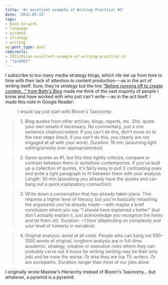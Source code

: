 ```yaml
---
title: 'An excellent example of Writing Practical #3'
date: '2011-05-23'
tags:
- back-to-work
- language
- pyramid
- strategy
- writing
wp:post_type: post
redirects:
- 2011/05/an-excellent-example-of-writing-practical-3/
- "?p=2663"
---
```


I subscribe to too many media-strategy blogs, which rile me up from time to time with their lack of attention to content production---as in the act of writing itself. Sure, they're _strategy_ but the line ["Before running off to create content..." from Beth's Blog](http://www.bethkanter.org/content-rules/) made me think of the vast majority of people I know and have worked with who just can't write---as in the act itself. I made this note in Google Reader:

> I would say just start with Bloom's Taxonomy:

>

> 1. Blog quotes from other articles, blogs, reports, etc. Shit, quote your own emails if necessary. No commentary, just a one sentence citation/context. If you can't do this, don't move on to the next steps (heck, if you can't do this, you clearly are not engaged at all with your work). Duration: 15 min (assuming light editing/anxiety over appropriateness)

>

> 2. Same quotes as #1, but this time lightly criticize, compare or contrast between them or somehow contemporize. If you've built up a collection of quotes, it's fairly easy to pull 2 contrasting ones and write a light paragraph to fit between them with your analysis. Length: 30 min.(assuming you already have the quotes and can bang out a quick explanatory connection).

>

> 3. Write down a conversation that has already taken place. This requires a higher level of literacy, but you're basically rehashing the arguments you've already made---with maybe a brief conclusion where you say "I should have explained x better" (but don't actually explain it, just acknowledge you recognize the holes and let them sit). Duration: ~1 hour (depending on complexity and your level of honesty in narrative)

>

> 4. Original analysis: avoid at all costs. People who can bang out 500-1000 words of original, longform analysis are in full-time academic, strategy, creative or executive roles where they can probably carve out 4 hours for writing (writing may be their only job) and be none the worse. Or else they are top 1% writers. Or are sociopaths. Duration: longer than most of our jobs allow.

I originally wrote Maslow's Hierarchy instead of Bloom's Taxonomy... but whatever, a pyramid is a pyramid.
